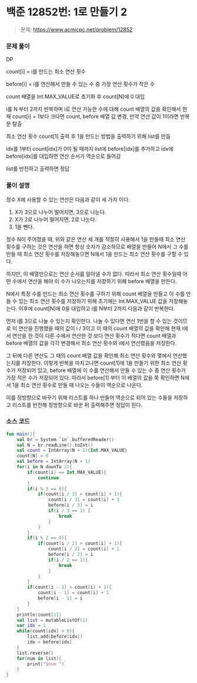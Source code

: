 # 백준 12852번: 1로 만들기 2

> 문제: https://www.acmicpc.net/problem/12852

### 문제 풀이

DP

count[i] = i를 만드는 최소 연산 횟수

before[i] = i를 연산해서 만들 수 있는 수 중 가장 연산 횟수가 작은 수

count 배열을 Int.MAX_VALUE로 초기화 후 count[N]에 0 대입

i를 N 부터 2까지 반복하며 i로 연산 가능한 수에 대해 count 배열의 값을 확인해서 현재 count[i] + 1보다 크다면 count, before 배열 값 변경, 만약 연산 값이 1이라면 반복문 탈출

최소 연산 횟수 count[1] 출력 후 1을 만드는 방법을 출력하기 위해 list를 만듬

idx를 1부터 count[idx]가 0이 될 때까지 list에 before[idx]를 추가하고 idx에 before[idx]를 대입하면 연산 순서가 역순으로 들어감

list를 반전하고 출력하면 정답

### 풀이 설명

정수 X에 사용할 수 있는 연산은 다음과 같이 세 가지 이다.

1. X가 3으로 나누어 떨어지면, 3으로 나눈다.
2. X가 2로 나누어 떨어지면, 2로 나눈다.
3. 1을 뺀다.

정수 N이 주어졌을 때, 위와 같은 연산 세 개를 적절히 사용해서 1을 만들때 최소 연산 횟수를 구하는 것은 연산을 하면 항상 숫자가 감소하므로 배열을 만들어 N에서 그 수를 만들 때 최소 연산 횟수를 저장해놓으면 N에서 1을 만드는 최소 연산 횟수를 구할 수 있다.

하지만, 이 배열만으로는 연산 순서를 알아낼 수가 없다. 따라서 최소 연산 횟수일때 어떤 수에서 연산을 해야 이 수가 나오는지를 저장하기 위해 before 배열을 만든다.

N에서 특정 수를 만드는 최소 연산 횟수를 구하기 위해 count 배열을 만들고 이 수를 만들 수 있는 최소 연산 횟수를 저장하기 위해 초기에는 Int.MAX_VALUE 값을 저장해놓는다. 이후에 count[N]에 0을 대입하고 i를 N부터 2까지 다음과 같이 반복한다.

먼저 i를 3으로 나눌 수 있는지 확인한다. 나눌 수 있다면 연산 1번을 할 수 있는 것이므로 이 연산을 진행했을 때의 값이 i / 3이고 이 때의 count 배열의 값을 확인해 현재 i에서 연산을 한 것이 다른 수에서 연산한 것 보다 연산 횟수가 적다면 count 배열과 before 배열의 값을 각각 변경해서 최소 연산 횟수와 i에서 연산했음을 저장한다.

그 뒤에 다른 연산도 그 때의 count 배열 값을 확인해 최소 연산 횟수와 몇에서 연산했는지를 저장한다. 이렇게 반복을 마치고나면 count[1]에 1을 만들기 위한 최소 연산 횟수가 저장되어 있고, before 배열에 이 수를 연산해서 만들 수 있는 수 중 연산 횟수가 가장 적은 수가 저장되어 있다. 따라서 before[1] 부터 이 배열의 값을 쭉 확인하면 N에서 1을 최소 연산 횟수로 만들 때 나오는 수들이 역순으로 나온다.

이를 정방향으로 바꾸기 위해 리스트를 하나 만들어 역순으로 되어 있는 수들을 저장하고 리스트를 반전해 정방향으로 바꾼 뒤 출력해주면 정답이 된다.

### 소스 코드
```kotlin
fun main(){
    val br = System.`in`.bufferedReader()
    val N = br.readLine().toInt()
    val count = IntArray(N + 1){Int.MAX_VALUE}
    count[N] = 0
    val before = IntArray(N + 1)
    for(i in N downTo 2){
        if(count[i] == Int.MAX_VALUE){
            continue
        }
        if(i % 3 == 0){
            if(count[i / 3] > count[i] + 1){
                count[i / 3] = count[i] + 1
                before[i / 3] = i
                if(i / 3 == 1) {
                    break
                }
            }
        }
        if(i % 2 == 0){
            if(count[i / 2] > count[i] + 1){
                count[i / 2] = count[i] + 1
                before[i / 2] = i
                if(i / 2 == 1){
                    break
                }
            }
        }
        if(count[i - 1] > count[i] + 1){
            count[i - 1] = count[i] + 1
            before[i - 1] = i
        }
    }
    println(count[1])
    val list = mutableListOf(1)
    var idx = 1
    while(count[idx] > 0){
        list.add(before[idx])
        idx = before[idx]
    }
    list.reverse()
    for(num in list){
        print("$num ")
    }
}
```